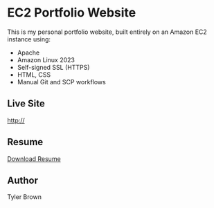 # EC2 Portfolio Website

This is my personal portfolio website, built entirely on an Amazon EC2 instance using:

- Apache
- Amazon Linux 2023
- Self-signed SSL (HTTPS)
- HTML, CSS
- Manual Git and SCP workflows

## Live Site
[http://<your-ec2-ip>](107.23.251.166>)

## Resume
[Download Resume](http://<107.23.251.166>/resume.pdf)

## Author
Tyler Brown
